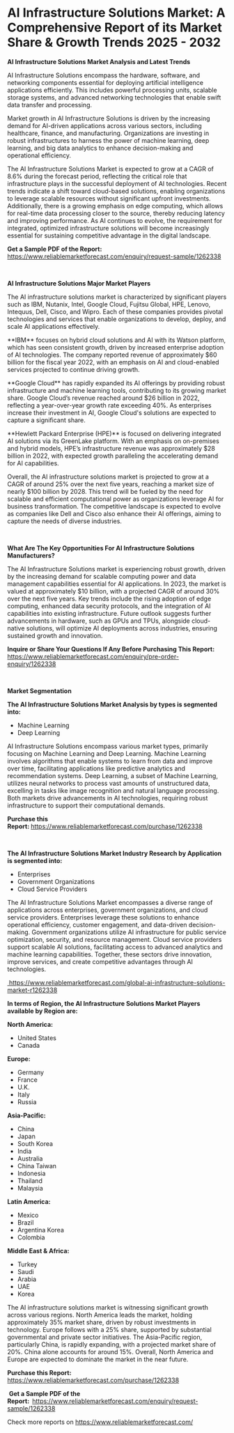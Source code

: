 <p><h1>AI Infrastructure Solutions Market: A Comprehensive Report of its Market Share & Growth Trends 2025 - 2032</h1></p><p><strong>AI Infrastructure Solutions Market Analysis and Latest Trends</strong></p>
<p><p>AI Infrastructure Solutions encompass the hardware, software, and networking components essential for deploying artificial intelligence applications efficiently. This includes powerful processing units, scalable storage systems, and advanced networking technologies that enable swift data transfer and processing. </p><p>Market growth in AI Infrastructure Solutions is driven by the increasing demand for AI-driven applications across various sectors, including healthcare, finance, and manufacturing. Organizations are investing in robust infrastructures to harness the power of machine learning, deep learning, and big data analytics to enhance decision-making and operational efficiency. </p><p>The AI Infrastructure Solutions Market is expected to grow at a CAGR of 8.6% during the forecast period, reflecting the critical role that infrastructure plays in the successful deployment of AI technologies. Recent trends indicate a shift toward cloud-based solutions, enabling organizations to leverage scalable resources without significant upfront investments. Additionally, there is a growing emphasis on edge computing, which allows for real-time data processing closer to the source, thereby reducing latency and improving performance. As AI continues to evolve, the requirement for integrated, optimized infrastructure solutions will become increasingly essential for sustaining competitive advantage in the digital landscape.</p></p>
<p><strong>Get a Sample PDF of the Report:&nbsp;</strong> <a href="https://www.reliablemarketforecast.com/enquiry/request-sample/1262338?utm_campaign=1766&utm_medium=2&utm_source=Github&utm_content=ia&utm_term=09032025&utm_id=ai-infrastructure-solutions">https://www.reliablemarketforecast.com/enquiry/request-sample/1262338</a></p>
<p>&nbsp;</p>
<p><strong>AI Infrastructure Solutions Major Market Players</strong></p>
<p><p>The AI infrastructure solutions market is characterized by significant players such as IBM, Nutanix, Intel, Google Cloud, Fujitsu Global, HPE, Lenovo, Intequus, Dell, Cisco, and Wipro. Each of these companies provides pivotal technologies and services that enable organizations to develop, deploy, and scale AI applications effectively.</p><p>**IBM** focuses on hybrid cloud solutions and AI with its Watson platform, which has seen consistent growth, driven by increased enterprise adoption of AI technologies. The company reported revenue of approximately $60 billion for the fiscal year 2022, with an emphasis on AI and cloud-enabled services projected to continue driving growth.</p><p>**Google Cloud** has rapidly expanded its AI offerings by providing robust infrastructure and machine learning tools, contributing to its growing market share. Google Cloud’s revenue reached around $26 billion in 2022, reflecting a year-over-year growth rate exceeding 40%. As enterprises increase their investment in AI, Google Cloud's solutions are expected to capture a significant share.</p><p>**Hewlett Packard Enterprise (HPE)** is focused on delivering integrated AI solutions via its GreenLake platform. With an emphasis on on-premises and hybrid models, HPE’s infrastructure revenue was approximately $28 billion in 2022, with expected growth paralleling the accelerating demand for AI capabilities.</p><p>Overall, the AI infrastructure solutions market is projected to grow at a CAGR of around 25% over the next five years, reaching a market size of nearly $100 billion by 2028. This trend will be fueled by the need for scalable and efficient computational power as organizations leverage AI for business transformation. The competitive landscape is expected to evolve as companies like Dell and Cisco also enhance their AI offerings, aiming to capture the needs of diverse industries.</p></p>
<p>&nbsp;</p>
<p><strong>What Are The Key Opportunities For AI Infrastructure Solutions Manufacturers?</strong></p>
<p><p>The AI Infrastructure Solutions market is experiencing robust growth, driven by the increasing demand for scalable computing power and data management capabilities essential for AI applications. In 2023, the market is valued at approximately $10 billion, with a projected CAGR of around 30% over the next five years. Key trends include the rising adoption of edge computing, enhanced data security protocols, and the integration of AI capabilities into existing infrastructure. Future outlook suggests further advancements in hardware, such as GPUs and TPUs, alongside cloud-native solutions, will optimize AI deployments across industries, ensuring sustained growth and innovation.</p></p>
<p><strong>Inquire or Share Your Questions If Any Before Purchasing This Report:</strong> <a href="https://www.reliablemarketforecast.com/enquiry/pre-order-enquiry/1262338?utm_campaign=1766&utm_medium=2&utm_source=Github&utm_content=ia&utm_term=09032025&utm_id=ai-infrastructure-solutions">https://www.reliablemarketforecast.com/enquiry/pre-order-enquiry/1262338</a></p>
<p>&nbsp;</p>
<p><strong>Market Segmentation</strong></p>
<p><strong>The AI Infrastructure Solutions Market Analysis by types is segmented into:</strong></p>
<p><ul><li>Machine Learning</li><li>Deep Learning</li></ul></p>
<p><p>AI Infrastructure Solutions encompass various market types, primarily focusing on Machine Learning and Deep Learning. Machine Learning involves algorithms that enable systems to learn from data and improve over time, facilitating applications like predictive analytics and recommendation systems. Deep Learning, a subset of Machine Learning, utilizes neural networks to process vast amounts of unstructured data, excelling in tasks like image recognition and natural language processing. Both markets drive advancements in AI technologies, requiring robust infrastructure to support their computational demands.</p></p>
<p><strong>Purchase this Report:&nbsp;</strong><a href="https://www.reliablemarketforecast.com/purchase/1262338?utm_campaign=1766&utm_medium=2&utm_source=Github&utm_content=ia&utm_term=09032025&utm_id=ai-infrastructure-solutions">https://www.reliablemarketforecast.com/purchase/1262338</a></p>
<p>&nbsp;</p>
<p><strong>The AI Infrastructure Solutions Market Industry Research by Application is segmented into:</strong></p>
<p><ul><li>Enterprises</li><li>Government Organizations</li><li>Cloud Service Providers</li></ul></p>
<p><p>The AI Infrastructure Solutions Market encompasses a diverse range of applications across enterprises, government organizations, and cloud service providers. Enterprises leverage these solutions to enhance operational efficiency, customer engagement, and data-driven decision-making. Government organizations utilize AI infrastructure for public service optimization, security, and resource management. Cloud service providers support scalable AI solutions, facilitating access to advanced analytics and machine learning capabilities. Together, these sectors drive innovation, improve services, and create competitive advantages through AI technologies.</p></p>
<p><a href="https://www.reliablemarketforecast.com/global-ai-infrastructure-solutions-market-r1262338?utm_campaign=1766&utm_medium=2&utm_source=Github&utm_content=ia&utm_term=09032025&utm_id=ai-infrastructure-solutions">&nbsp;https://www.reliablemarketforecast.com/global-ai-infrastructure-solutions-market-r1262338</a></p>
<p><strong>In terms of Region, the AI Infrastructure Solutions Market Players available by Region are:</strong></p>
<p>
    <p> <strong> North America: </strong>
        <ul>
            <li>United States</li>
            <li>Canada</li>
        </ul>
        </p> 
    <p> <strong> Europe: </strong>
        <ul>
            <li>Germany</li>
            <li>France</li>
            <li>U.K.</li>
            <li>Italy</li>
            <li>Russia</li>
        </ul>
        </p> 
    <p> <strong> Asia-Pacific: </strong>
        <ul>
            <li>China</li>
            <li>Japan</li>
            <li>South Korea</li>
            <li>India</li>
            <li>Australia</li>
            <li>China Taiwan</li>
            <li>Indonesia</li>
            <li>Thailand</li>
            <li>Malaysia</li>
        </ul>
        </p> 
    <p> <strong> Latin America: </strong>
        <ul>
            <li>Mexico</li>
            <li>Brazil</li>
            <li>Argentina Korea</li>
            <li>Colombia</li>
        </ul>
        </p> 
    <p> <strong> Middle East & Africa: </strong>
        <ul>
            <li>Turkey</li>
            <li>Saudi</li>
            <li>Arabia</li>
            <li>UAE</li>
            <li>Korea</li>
        </ul>
    </p>
    </p>
<p><p>The AI infrastructure solutions market is witnessing significant growth across various regions. North America leads the market, holding approximately 35% market share, driven by robust investments in technology. Europe follows with a 25% share, supported by substantial governmental and private sector initiatives. The Asia-Pacific region, particularly China, is rapidly expanding, with a projected market share of 20%. China alone accounts for around 15%. Overall, North America and Europe are expected to dominate the market in the near future.</p></p>
<p><strong>Purchase this Report: </strong><a href="https://www.reliablemarketforecast.com/purchase/1262338?utm_campaign=1766&utm_medium=2&utm_source=Github&utm_content=ia&utm_term=09032025&utm_id=ai-infrastructure-solutions">https://www.reliablemarketforecast.com/purchase/1262338</a></p>
<p>&nbsp;<strong>Get a Sample PDF of the Report:&nbsp;&nbsp;</strong><a href="https://www.reliablemarketforecast.com/enquiry/request-sample/1262338?utm_campaign=1766&utm_medium=2&utm_source=Github&utm_content=ia&utm_term=09032025&utm_id=ai-infrastructure-solutions">https://www.reliablemarketforecast.com/enquiry/request-sample/1262338</a></p>
<p><strong></strong></p>
<p>Check more reports on <a href="https://www.reliablemarketforecast.com/?utm_campaign=1766&utm_medium=2&utm_source=Github&utm_content=ia&utm_term=09032025&utm_id=ai-infrastructure-solutions">https://www.reliablemarketforecast.com/</a></p>